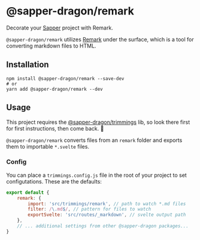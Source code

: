 # @sapper-dragon/remark

Decorate your [Sapper](https://sapper.svelte.dev/) project with Remark.

`@sapper-dragon/remark` utilizes [Remark](https://remark.js.org/) under the surface, which is a tool for converting markdown files to HTML.

## Installation

```
npm install @sapper-dragon/remark --save-dev
# or
yarn add @sapper-dragon/remark --dev
```

## Usage

This project requires the [@sapper-dragon/trimmings](https://github.com/sapper-dragon/trimmings) lib, so look there first for first instructions, then come back. 💫

`@sapper-dragon/remark` converts files from an `remark` folder and exports them to importable `*.svelte` files.

### Config

You can place a `trimmings.config.js` file in the root of your project to set configutations. These are the defaults:

```js
export default {
	remark: {
		import: 'src/trimmings/remark', // path to watch *.md files
		filter: /\.md$/, // pattern for files to watch
		exportSvelte: 'src/routes/_markdown', // svelte output path
	},
	// ... additional settings from other @sapper-dragon packages...
}
```

